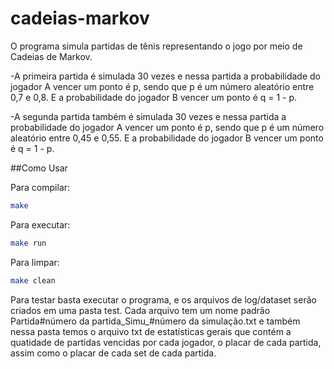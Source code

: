 # cadeias-markov

O programa simula partidas de tênis representando o jogo por meio de Cadeias de Markov. 

  -A primeira partida é simulada 30 vezes e nessa partida a probabilidade do jogador A vencer um ponto é p, sendo que p é um número aleatório entre 0,7 e 0,8. E a probabilidade do   jogador B vencer um ponto é q = 1 - p.
  
  -A segunda partida também é simulada 30 vezes e nessa partida a probabilidade do jogador A vencer um ponto é p, sendo que p é um número aleatório entre 0,45 e 0,55. E a probabilidade do jogador B vencer um ponto é q = 1 - p.
  
##Como Usar

Para compilar: 
```bash
make
```
Para executar: 
```bash
make run
```
Para limpar: 
```bash
make clean
```

Para testar basta executar o programa, e os arquivos de log/dataset serão criados em uma pasta test. Cada arquivo tem um nome padrão Partida#número da partida_Simu_#número da simulação.txt e também nessa pasta temos o arquivo txt de estatísticas gerais que contém a quatidade de partidas vencidas por cada jogador, o placar de cada partida, assim como o placar de cada set de cada partida.
